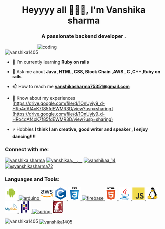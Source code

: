 
<h1 align="center">Heyyyy all 🙋🏻‍♀️, I'm Vanshika sharma</h1>
<h3 align="center">A passionate backend developer .</h3>
<image align ="right" alt ="coding" width = "400" src ="https://i.pinimg.com/originals/e7/26/c7/e726c74ac081eed50feee1433d12c998.gif">

<p align="left"> <img src="https://komarev.com/ghpvc/?username=vanshika1405&label=Profile%20views&color=0e75b6&style=flat" alt="vanshika1405" /> </p>

- 🌱 I’m currently learning **Ruby on rails**

- 💬 Ask me about **Java ,HTML, CSS, Block Chain ,AWS , C ,C++,Ruby on rails**

- 📫 How to reach me **vanshikasharma75351@gmail.com**

- 📄 Know about my experiences [https://drive.google.com/file/d/1OnUyiy9_d-HRo4dAf4xK7f85fdEWMR3D/view?usp=sharing](https://drive.google.com/file/d/1OnUyiy9_d-HRo4dAf4xK7f85fdEWMR3D/view?usp=sharing)

- ⚡ Hobbies **I think I am creative, good writer and speaker , I enjoy dancing!!!!**

<h3 align="left">Connect with me:</h3>
<p align="left">
<a href="https://linkedin.com/in/vanshika sharma" target="blank"><img align="center" src="https://raw.githubusercontent.com/rahuldkjain/github-profile-readme-generator/master/src/images/icons/Social/linked-in-alt.svg" alt="vanshika sharma" height="30" width="40" /></a>
<a href="https://instagram.com/vanshikaa.__.__" target="blank"><img align="center" src="https://raw.githubusercontent.com/rahuldkjain/github-profile-readme-generator/master/src/images/icons/Social/instagram.svg" alt="vanshikaa.__.__" height="30" width="40" /></a>
<a href="https://www.codechef.com/users/vanshikaa_14" target="blank"><img align="center" src="https://cdn.jsdelivr.net/npm/simple-icons@3.1.0/icons/codechef.svg" alt="vanshikaa_14" height="30" width="40" /></a>
<a href="https://www.hackerrank.com/@vanshikasharma72" target="blank"><img align="center" src="https://raw.githubusercontent.com/rahuldkjain/github-profile-readme-generator/master/src/images/icons/Social/hackerrank.svg" alt="@vanshikasharma72" height="30" width="40" /></a>
</p>

<h3 align="left">Languages and Tools:</h3>
<p align="left"> <a href="https://developer.android.com" target="_blank" rel="noreferrer"> <img src="https://raw.githubusercontent.com/devicons/devicon/master/icons/android/android-original-wordmark.svg" alt="android" width="40" height="40"/> </a> <a href="https://www.arduino.cc/" target="_blank" rel="noreferrer"> <img src="https://cdn.worldvectorlogo.com/logos/arduino-1.svg" alt="arduino" width="40" height="40"/> </a> <a href="https://aws.amazon.com" target="_blank" rel="noreferrer"> <img src="https://raw.githubusercontent.com/devicons/devicon/master/icons/amazonwebservices/amazonwebservices-original-wordmark.svg" alt="aws" width="40" height="40"/> </a> <a href="https://www.cprogramming.com/" target="_blank" rel="noreferrer"> <img src="https://raw.githubusercontent.com/devicons/devicon/master/icons/c/c-original.svg" alt="c" width="40" height="40"/> </a> <a href="https://www.w3schools.com/css/" target="_blank" rel="noreferrer"> <img src="https://raw.githubusercontent.com/devicons/devicon/master/icons/css3/css3-original-wordmark.svg" alt="css3" width="40" height="40"/> </a> <a href="https://firebase.google.com/" target="_blank" rel="noreferrer"> <img src="https://www.vectorlogo.zone/logos/firebase/firebase-icon.svg" alt="firebase" width="40" height="40"/> </a> <a href="https://www.w3.org/html/" target="_blank" rel="noreferrer"> <img src="https://raw.githubusercontent.com/devicons/devicon/master/icons/html5/html5-original-wordmark.svg" alt="html5" width="40" height="40"/> </a> <a href="https://www.java.com" target="_blank" rel="noreferrer"> <img src="https://raw.githubusercontent.com/devicons/devicon/master/icons/java/java-original.svg" alt="java" width="40" height="40"/> </a> <a href="https://developer.mozilla.org/en-US/docs/Web/JavaScript" target="_blank" rel="noreferrer"> <img src="https://raw.githubusercontent.com/devicons/devicon/master/icons/javascript/javascript-original.svg" alt="javascript" width="40" height="40"/> </a> <a href="https://www.linux.org/" target="_blank" rel="noreferrer"> <img src="https://raw.githubusercontent.com/devicons/devicon/master/icons/linux/linux-original.svg" alt="linux" width="40" height="40"/> </a> <a href="https://www.mysql.com/" target="_blank" rel="noreferrer"> <img src="https://raw.githubusercontent.com/devicons/devicon/master/icons/mysql/mysql-original-wordmark.svg" alt="mysql" width="40" height="40"/> </a> <a href="https://pandas.pydata.org/" target="_blank" rel="noreferrer"> <img src="https://raw.githubusercontent.com/devicons/devicon/2ae2a900d2f041da66e950e4d48052658d850630/icons/pandas/pandas-original.svg" alt="pandas" width="40" height="40"/> </a> <a href="https://spring.io/" target="_blank" rel="noreferrer"> <img src="https://www.vectorlogo.zone/logos/springio/springio-icon.svg" alt="spring" width="40" height="40"/>  </a>  <a href="https://rubyonrails.org/" target="_blank" rel="noreferrer">
    <img src="https://raw.githubusercontent.com/devicons/devicon/master/icons/rails/rails-original-wordmark.svg"
 alt="ruby on rails" width="40" height="40"/>
  </a> </p>

<p><img align="left" src="https://github-readme-stats.vercel.app/api/top-langs?username=vanshika1405&show_icons=true&locale=en&layout=compact" alt="vanshika1405" /></p>

<p>&nbsp;<img align="center" src="https://github-readme-stats.vercel.app/api?username=vanshika1405&show_icons=true&locale=en" alt="vanshika1405" /></p>
